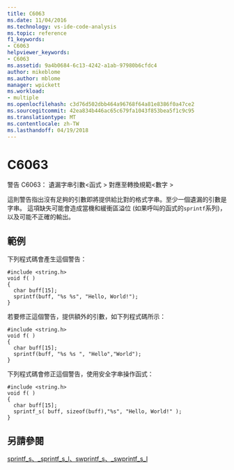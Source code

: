 ```yaml
---
title: C6063
ms.date: 11/04/2016
ms.technology: vs-ide-code-analysis
ms.topic: reference
f1_keywords:
- C6063
helpviewer_keywords:
- C6063
ms.assetid: 9a4b0684-6c13-4242-a1ab-97980b6cfdc4
author: mikeblome
ms.author: mblome
manager: wpickett
ms.workload:
- multiple
ms.openlocfilehash: c3d76d502dbb464a96768f64a81e8386f0a47ce2
ms.sourcegitcommit: 42ea834b446ac65c679fa1043f853bea5f1c9c95
ms.translationtype: MT
ms.contentlocale: zh-TW
ms.lasthandoff: 04/19/2018
---
```

# <a name="c6063"></a>C6063
警告 C6063： 遺漏字串引數\<函式 > 對應至轉換規範\<數字 >

 這則警告指出沒有足夠的引數即將提供給比對的格式字串。至少一個遺漏的引數是字串。 這項缺失可能會造成當機和緩衝區溢位 (如果呼叫的函式的`sprintf`系列)，以及可能不正確的輸出。

## <a name="example"></a>範例
 下列程式碼會產生這個警告：

```
#include <string.h>
void f( )
{
  char buff[15];
  sprintf(buff, "%s %s", "Hello, World!");
}
```

 若要修正這個警告，提供額外的引數，如下列程式碼所示：

```
#include <string.h>
void f( )
{
  char buff[15];
  sprintf(buff, "%s %s ", "Hello","World");
}

```

 下列程式碼會修正這個警告，使用安全字串操作函式：

```
#include <string.h>
void f( )
{
  char buff[15];
  sprintf_s( buff, sizeof(buff),"%s", "Hello, World!" );
}
```

## <a name="see-also"></a>另請參閱
 [sprintf_s、_sprintf_s_l、swprintf_s、_swprintf_s_l](/cpp/c-runtime-library/reference/sprintf-s-sprintf-s-l-swprintf-s-swprintf-s-l)